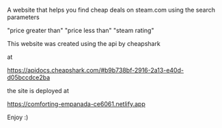 A website that helps you find cheap deals on steam.com using the search parameters

"price greater than"
"price less than"
"steam rating"

This website was created using the api by cheapshark

at

https://apidocs.cheapshark.com/#b9b738bf-2916-2a13-e40d-d05bccdce2ba

the site is deployed at

https://comforting-empanada-ce6061.netlify.app


Enjoy :)
